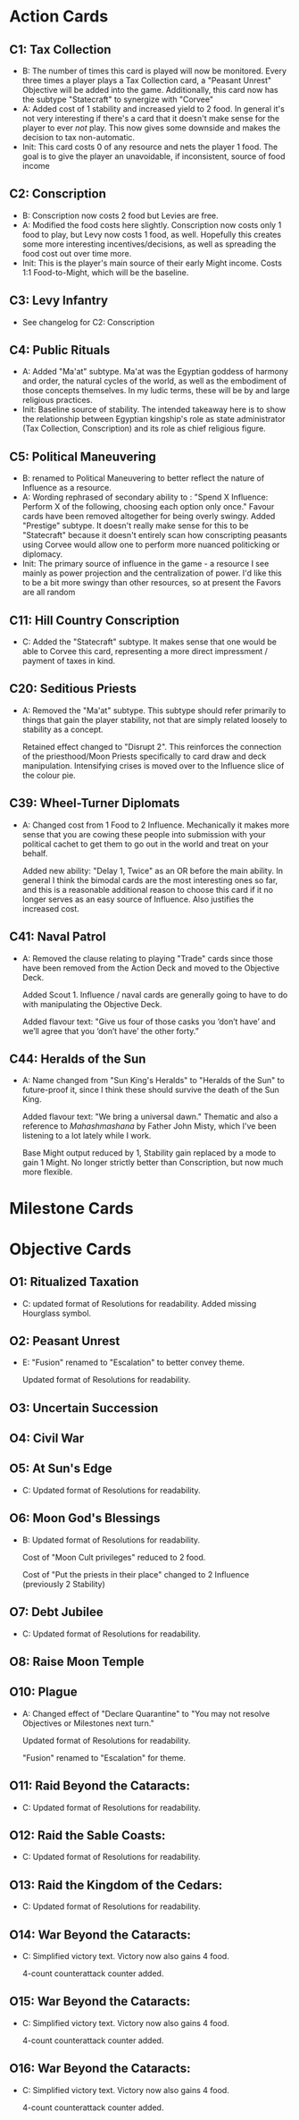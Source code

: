 # Action Cards
## C1: Tax Collection
- B: The number of times this card is played will now be monitored. Every three times a player plays a Tax Collection card, a "Peasant Unrest" Objective will be added into the game. Additionally, this card now has the subtype "Statecraft" to synergize with "Corvee"
- A: Added cost of 1 stability and increased yield to 2 food. In general it's not very interesting if there's a card that it doesn't make sense for the player to ever *not* play. This now gives some downside and makes the decision to tax non-automatic.
- Init: This card costs 0 of any resource and nets the player 1 food. The goal is to give the player an unavoidable, if inconsistent, source of food income
## C2: Conscription
- B: Conscription now costs 2 food but Levies are free. 
- A: Modified the food costs here slightly. Conscription now costs only 1 food to play, but Levy now costs 1 food, as well. Hopefully this creates some more interesting incentives/decisions, as well as spreading the food cost out over time more.
- Init: This is the player's main source of their early Might income. Costs 1:1 Food-to-Might, which will be the baseline. 

## C3: Levy Infantry
- See changelog for C2: Conscription

## C4: Public Rituals
- A: Added "Ma'at" subtype. Ma'at was the Egyptian goddess of harmony and order, the natural cycles of the world, as well as the embodiment of those concepts themselves. In my ludic terms, these will be by and large religious practices. 
- Init: Baseline source of stability. The intended takeaway here is to show the relationship between Egyptian kingship's role as state administrator (Tax Collection, Conscription) and its role as chief religious figure. 

## C5: Political Maneuvering
- B: renamed to Political Maneuvering to better reflect the nature of Influence as a resource. 
- A: Wording rephrased of secondary ability to : "Spend X Influence: Perform X of the following, choosing each option only once." Favour cards have been removed altogether for being overly swingy. Added "Prestige" subtype. It doesn't really make sense for this to be "Statecraft" because it doesn't entirely scan how conscripting peasants using Corvee would allow one to perform more nuanced politicking or diplomacy. 
- Init: The primary source of influence in the game - a resource I see mainly as power projection and the centralization of power. I'd like this to be a bit more swingy than other resources, so at present the Favors are all random
## C11: Hill Country Conscription
- C: Added the "Statecraft" subtype. It makes sense that one would be able to Corvee this card, representing a more direct impressment / payment of taxes in kind.

## C20: Seditious Priests
- A: Removed the "Ma'at" subtype. This subtype should refer primarily to things that gain the player stability, not that are simply related loosely to stability as a concept. 
  
  Retained effect changed to "Disrupt 2". This reinforces the connection of the priesthood/Moon Priests specifically to card draw and deck manipulation. Intensifying crises is moved over to the Influence slice of the colour pie.

## C39: Wheel-Turner Diplomats
- A: Changed cost from 1 Food to 2 Influence. Mechanically it makes more sense that you are cowing these people into submission with your political cachet to get them to go out in the world and treat on your behalf. 
  
  Added new ability: "Delay 1, Twice" as an OR before the main ability. In general I think the bimodal cards are the most interesting ones so far, and this is a reasonable additional reason to choose this card if it no longer serves as an easy source of Influence. Also justifies the increased cost.

## C41: Naval Patrol
- A: Removed the clause relating to playing "Trade" cards since those have been removed from the Action Deck and moved to the Objective Deck.
  
  Added Scout 1. Influence / naval cards are generally going to have to do with manipulating the Objective Deck. 
  
  Added flavour text: "Give us four of those casks you ‘don’t have’ and we’ll agree that you ‘don’t have’ the other forty.”

## C44: Heralds of the Sun
- A: Name changed from "Sun King's Heralds" to "Heralds of the Sun" to future-proof it, since I think these should survive the death of the Sun King. 
  
  Added flavour text: "We bring a universal dawn." Thematic and also a reference to *Mahashmashana* by Father John Misty, which I've been listening to a lot lately while I work. 
  
  Base Might output reduced by 1, Stability gain replaced by a mode to gain 1 Might. No longer strictly better than Conscription, but now much more flexible. 



  

# Milestone Cards


# Objective Cards

## O1: Ritualized Taxation
- C: updated format of Resolutions for readability. Added missing Hourglass symbol.

## O2: Peasant Unrest
- E: "Fusion" renamed to "Escalation" to better convey theme. 
  
  Updated format of Resolutions for readability. 

## O3: Uncertain Succession

## O4: Civil War

## O5: At Sun's Edge
- C: Updated format of Resolutions for readability. 

## O6: Moon God's Blessings
- B: Updated format of Resolutions for readability. 
  
  Cost of "Moon Cult privileges" reduced to 2 food. 
  
  Cost of "Put the priests in their place" changed to 2 Influence (previously 2 Stability)

## O7: Debt Jubilee
- C: Updated format of Resolutions for readability. 

## O8: Raise Moon Temple

## O10: Plague
- A: Changed effect of "Declare Quarantine" to "You may not resolve Objectives or Milestones next turn."
  
  Updated format of Resolutions for readability.
  
  "Fusion" renamed to "Escalation" for theme.

## O11: Raid Beyond the Cataracts: 
- C: Updated format of Resolutions for readability. 

## O12: Raid the Sable Coasts:
- C: Updated format of Resolutions for readability. 

## O13: Raid the Kingdom of the Cedars: 
- C: Updated format of Resolutions for readability. 

## O14: War Beyond the Cataracts: 
- C: Simplified victory text. Victory now also gains 4 food. 
  
  4-count counterattack counter added.

## O15: War Beyond the Cataracts: 
- C: Simplified victory text. Victory now also gains 4 food. 
  
  4-count counterattack counter added.

## O16: War Beyond the Cataracts: 
- C: Simplified victory text. Victory now also gains 4 food. 
  
  4-count counterattack counter added.



